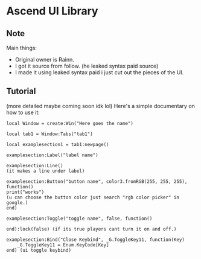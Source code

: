 # Ascend UI Library
	
## Note
Main things:
* Original owner is Rainn.
* I got it source from follow. (he leaked syntax paid source)
* I made it using leaked syntax paid i just cut out the pieces of the UI.
	
## Tutorial
(more detailed maybe coming soon idk lol)
Here's a simple documentary on how to use it:

```
local Window = create:Win("Here goes the name")

local tab1 = Window:Tabs("tab1")

local examplesection1 = tab1:newpage()

examplesection:Label("label name")

examplesection:Line() 
(it makes a line under label)

examplesection:Button("button name", color3.fromRGB(255, 255, 255), function()
print("works") 
(u can choose the button color just search "rgb color picker" in google.)
end)

examplesection:Toggle("toggle name", false, function()
    
end):lock(false) (if its true players cant turn it on and off.)

examplesection:Bind("Close Keybind", _G.ToggleKey11, function(Key)
    _G.ToggleKey11 = Enum.KeyCode[Key]
end) (ui toggle keybind)
```
